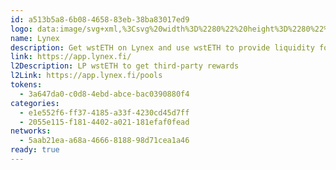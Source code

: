 ```yaml
---
id: a513b5a8-6b08-4658-83eb-38ba83017ed9
logo: data:image/svg+xml,%3Csvg%20width%3D%2280%22%20height%3D%2280%22%20viewBox%3D%220%200%2080%2080%22%20fill%3D%22none%22%20xmlns%3D%22http%3A%2F%2Fwww.w3.org%2F2000%2Fsvg%22%3E%0A%3Cg%20clip-path%3D%22url(%23clip0_4846_1688)%22%3E%0A%3Cpath%20d%3D%22M36.842%2032.8052L26.66%2039.5303C26.365%2039.7309%2026.365%2040.1674%2026.66%2040.368L36.9364%2047.152C37.4555%2047.4942%2037.7741%2048.0841%2037.7741%2048.7094V59.3633C37.7741%2059.7881%2037.2903%2060.0476%2036.9364%2059.7999L18.7551%2047.1166C18.2832%2046.7863%2018%2046.2554%2018%2045.6772V34.2328C18%2033.6547%2018.2832%2033.1238%2018.7551%2032.7934L36.9364%2020.0984C37.2903%2019.8506%2037.7741%2020.0984%2037.7741%2020.5349V31.0826C37.7741%2031.7788%2037.4201%2032.4277%2036.842%2032.817V32.8052Z%22%20fill%3D%22%23D28742%22%2F%3E%0A%3Cpath%20d%3D%22M61.3%2034.2329V45.6773C61.3%2046.2554%2061.0169%2046.7863%2060.5449%2047.1167L42.3518%2059.8117C41.9979%2060.0595%2041.5142%2059.8117%2041.5142%2059.3752V48.7213C41.5142%2048.096%2041.8327%2047.506%2042.3518%2047.1639L52.6282%2040.3798C52.9232%2040.1793%2052.9232%2039.7427%2052.6282%2039.5421L42.4462%2032.8171C41.8681%2032.4277%2041.5142%2031.7788%2041.5142%2031.0827V20.535C41.5142%2020.1102%2041.9979%2019.8507%2042.3518%2020.0984L60.5449%2032.7935C61.0169%2033.1238%2061.3%2033.6548%2061.3%2034.2329Z%22%20fill%3D%22%23D28742%22%2F%3E%0A%3Cg%20opacity%3D%220.6%22%20filter%3D%22url(%23filter0_f_4846_1688)%22%3E%0A%3Cpath%20d%3D%22M36.842%2023.8052L26.66%2030.5303C26.365%2030.7309%2026.365%2031.1674%2026.66%2031.368L36.9364%2038.152C37.4555%2038.4942%2037.7741%2039.0841%2037.7741%2039.7094V50.3633C37.7741%2050.7881%2037.2903%2051.0476%2036.9364%2050.7999L18.7551%2038.1166C18.2832%2037.7863%2018%2037.2554%2018%2036.6772V25.2328C18%2024.6547%2018.2832%2024.1238%2018.7551%2023.7934L36.9364%2011.0984C37.2903%2010.8506%2037.7741%2011.0984%2037.7741%2011.5349V22.0826C37.7741%2022.7788%2037.4201%2023.4277%2036.842%2023.817V23.8052Z%22%20fill%3D%22%23D28742%22%2F%3E%0A%3Cpath%20d%3D%22M61.3%2025.2329V36.6773C61.3%2037.2554%2061.0169%2037.7863%2060.5449%2038.1167L42.3518%2050.8117C41.9979%2051.0595%2041.5142%2050.8117%2041.5142%2050.3752V39.7213C41.5142%2039.096%2041.8327%2038.506%2042.3518%2038.1639L52.6282%2031.3798C52.9232%2031.1793%2052.9232%2030.7427%2052.6282%2030.5421L42.4462%2023.8171C41.8681%2023.4277%2041.5142%2022.7788%2041.5142%2022.0827V11.535C41.5142%2011.1102%2041.9979%2010.8507%2042.3518%2011.0984L60.5449%2023.7935C61.0169%2024.1238%2061.3%2024.6548%2061.3%2025.2329Z%22%20fill%3D%22%23D28742%22%2F%3E%0A%3C%2Fg%3E%0A%3C%2Fg%3E%0A%3Cdefs%3E%0A%3Cfilter%20id%3D%22filter0_f_4846_1688%22%20x%3D%224%22%20y%3D%22-3%22%20width%3D%2271.3%22%20height%3D%2267.9102%22%20filterUnits%3D%22userSpaceOnUse%22%20color-interpolation-filters%3D%22sRGB%22%3E%0A%3CfeFlood%20flood-opacity%3D%220%22%20result%3D%22BackgroundImageFix%22%2F%3E%0A%3CfeBlend%20mode%3D%22normal%22%20in%3D%22SourceGraphic%22%20in2%3D%22BackgroundImageFix%22%20result%3D%22shape%22%2F%3E%0A%3CfeGaussianBlur%20stdDeviation%3D%227%22%20result%3D%22effect1_foregroundBlur_4846_1688%22%2F%3E%0A%3C%2Ffilter%3E%0A%3CclipPath%20id%3D%22clip0_4846_1688%22%3E%0A%3Crect%20width%3D%2280.0037%22%20height%3D%2280%22%20fill%3D%22white%22%2F%3E%0A%3C%2FclipPath%3E%0A%3C%2Fdefs%3E%0A%3C%2Fsvg%3E%0A
name: Lynex
description: Get wstETH on Lynex and use wstETH to provide liquidity for rewards.
link: https://app.lynex.fi/
l2Description: LP wstETH to get third-party rewards
l2Link: https://app.lynex.fi/pools
tokens:
  - 3a647da0-c0d8-4ebd-abce-bac0390880f4
categories:
  - e1e552f6-ff37-4185-a33f-4230cd45d7ff
  - 2055e115-f181-4402-a021-181efaf0fead
networks:
  - 5aab21ea-a68a-4666-8188-98d71cea1a46
ready: true
---
```

